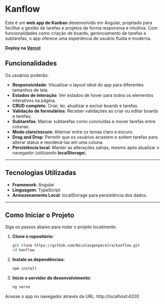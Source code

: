 # Kanflow

Este é um **web app de Kanban** desenvolvido em Angular, projetado para facilitar a gestão de tarefas e projetos de forma responsiva e intuitiva. Com funcionalidades como criação de boards, gerenciamento de tarefas e subtarefas, o app oferece uma experiência de usuário fluida e moderna.

**Deploy na [**Vercel**](https://kanflow-lemon.vercel.app)**

## Funcionalidades

Os usuários poderão:

- **Responsividade**: Visualizar o layout ideal do app para diferentes tamanhos de tela.
- **Estados de interação**: Ver estados de hover para todos os elementos interativos na página.
- **CRUD completo**: Criar, ler, atualizar e excluir boards e tarefas.
- **Validação de formulários**: Receber validações ao criar ou editar boards e tarefas.
- **Subtarefas**: Marcar subtarefas como concluídas e mover tarefas entre colunas.
- **Modo claro/escuro**: Alternar entre os temas claro e escuro.
- **Drag and Drop**: Permitir que os usuários arrastem e soltem tarefas para alterar status e reordená-las em uma coluna.
- **Persistência local**: Manter as alterações salvas, mesmo após atualizar o navegador (utilizando **localStorage**).

---

## Tecnologias Utilizadas

- **Framework**: Angular
- **Linguagem**: TypeScript
- **Armazenamento Local**: localStorage para persistência dos dados.

---

## Como Iniciar o Projeto

Siga os passos abaixo para rodar o projeto localmente:

1. **Clone o repositório:**
	```bash
	git clone https://github.com/Nicolasgonpereira/kanflow.git
	cd kanflow
	```

2. **Instale as dependências:**
	```bash
	npm install
	```

3. **Inicie o servidor de desenvolvimento:**
	```bash
	ng serve
	```

Acesse o app no navegador através da URL: http://localhost:4200
